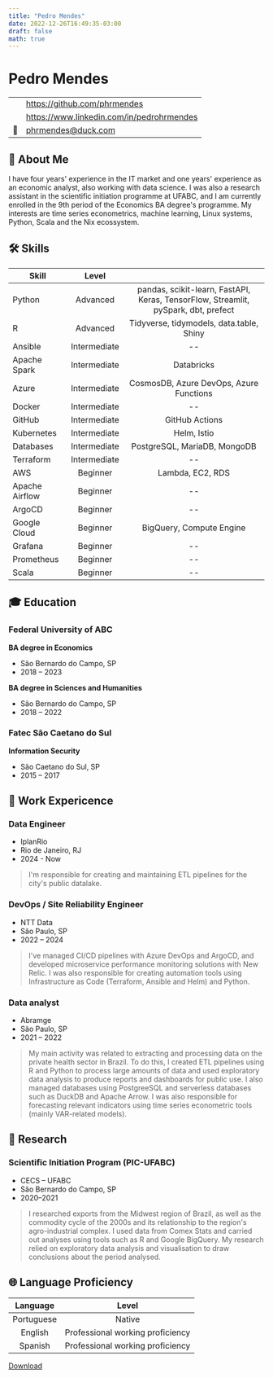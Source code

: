 ```yaml
---
title: "Pedro Mendes"
date: 2022-12-26T16:49:35-03:00
draft: false
math: true
---
```


<link rel="stylesheet" type="text/css" href="https://cdn.jsdelivr.net/gh/devicons/devicon@latest/devicon.min.css" />

# Pedro Mendes

|                                                |                                             |
| ---------------------------------------------- | ------------------------------------------- |
| <i class="devicon-github-original"></i>        | <https://github.com/phrmendes>              |
| <i class="devicon-linkedin-plain colored"></i> | <https://www.linkedin.com/in/pedrohrmendes> |
| 📧                                             | <phrmendes@duck.com>                        |

## 👤 About Me

I have four years' experience in the IT market and one years' experience as an economic analyst, also working with data science. I was also a research assistant in the scientific initiation programme at UFABC, and I am currently enrolled in the 9th period of the Economics BA degree's programme. My interests are time series econometrics, machine learning, Linux systems, Python, Scala and the Nix ecossystem.

## 🛠️ Skills

| Skill                                                        |    Level     |                                                                                    |
| ------------------------------------------------------------ | :----------: | :--------------------------------------------------------------------------------: |
| <i class="devicon-python-plain"></i> Python                  |   Advanced   | pandas, scikit-learn, FastAPI, Keras, TensorFlow, Streamlit, pySpark, dbt, prefect |
| <i class="devicon-r-plain"></i> R                            |   Advanced   |                      Tidyverse, tidymodels, data.table, Shiny                      |
| <i class="devicon-ansible-plain"></i> Ansible                | Intermediate |                                         --                                         |
| <i class="devicon-apachespark-original"></i> Apache Spark    | Intermediate |                                     Databricks                                     |
| <i class="devicon-azure-plain"></i> Azure                    | Intermediate |                      CosmosDB, Azure DevOps, Azure Functions                       |
| <i class="devicon-docker-plain"></i> Docker                  | Intermediate |                                         --                                         |
| <i class="devicon-github-plain"></i> GitHub                  | Intermediate |                                   GitHub Actions                                   |
| <i class="devicon-kubernetes-plain"></i> Kubernetes          | Intermediate |                                    Helm, Istio                                     |
| <i class="devicon-sqldeveloper-plain"></i> Databases         | Intermediate |                            PostgreSQL, MariaDB, MongoDB                            |
| <i class="devicon-terraform-plain"></i> Terraform            | Intermediate |                                         --                                         |
| <i class="devicon-amazonwebservices-plain-wordmark"></i> AWS |   Beginner   |                                  Lambda, EC2, RDS                                  |
| <i class="devicon-apacheairflow-plain"></i> Apache Airflow   |   Beginner   |                                         --                                         |
| <i class="devicon-argocd-plain"></i> ArgoCD                  |   Beginner   |                                         --                                         |
| <i class="devicon-googlecloud-plain"></i> Google Cloud       |   Beginner   |                              BigQuery, Compute Engine                              |
| <i class="devicon-grafana-plain"></i> Grafana                |   Beginner   |                                         --                                         |
| <i class="devicon-prometheus-original"></i> Prometheus       |   Beginner   |                                         --                                         |
| <i class="devicon-scala-plain"></i> Scala                    |   Beginner   |                                         --                                         |

## 🎓 Education

### Federal University of ABC

**BA degree in Economics**

- São Bernardo do Campo, SP
- 2018 – 2023

**BA degree in Sciences and Humanities**

- São Bernardo do Campo, SP
- 2018 – 2022

### Fatec São Caetano do Sul

**Information Security**

- São Caetano do Sul, SP
- 2015 – 2017

## 💼 Work Expericence

### Data Engineer

- IplanRio
- Rio de Janeiro, RJ
- 2024 - Now

> I'm responsible for creating and maintaining ETL pipelines for the city's public datalake.

### DevOps / Site Reliability Engineer

- NTT Data
- São Paulo, SP
- 2022 – 2024

> I've managed CI/CD pipelines with Azure DevOps and ArgoCD, and developed microservice performance monitoring solutions with New Relic. I was also responsible for creating automation tools using Infrastructure as Code (Terraform, Ansible and Helm) and Python.

### Data analyst

- Abramge
- São Paulo, SP
- 2021 – 2022

> My main activity was related to extracting and processing data on the private health sector in Brazil. To do this, I created ETL pipelines using R and Python to process large amounts of data and used exploratory data analysis to produce reports and dashboards for public use. I also managed databases using PostgreeSQL and serverless databases such as DuckDB and Apache Arrow. I was also responsible for forecasting relevant indicators using time series econometric tools (mainly VAR-related models).

## 🔎 Research

### Scientific Initiation Program (PIC-UFABC)

- CECS – UFABC
- São Bernardo do Campo, SP
- 2020–2021

> I researched exports from the Midwest region of Brazil, as well as the commodity cycle of the 2000s and its relationship to the region's agro-industrial complex. I used data from Comex Stats and carried out analyses using tools such as R and Google BigQuery. My research relied on exploratory data analysis and visualisation to draw conclusions about the period analysed.

## 🌐 Language Proficiency

|  Language  |              Level               |
| :--------: | :------------------------------: |
| Portuguese |              Native              |
|  English   | Professional working proficiency |
|  Spanish   | Professional working proficiency |

[Download](/cv.pdf)
